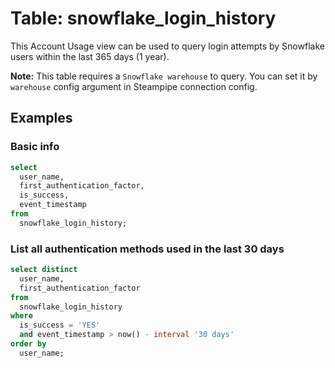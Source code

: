 # Table: snowflake_login_history

This Account Usage view can be used to query login attempts by Snowflake users within the last 365 days (1 year).

**Note:** This table requires a `Snowflake warehouse` to query. You can set it by `warehouse` config argument in Steampipe connection config.

## Examples

### Basic info

```sql
select
  user_name,
  first_authentication_factor,
  is_success,
  event_timestamp
from
  snowflake_login_history;
```

### List all authentication methods used in the last 30 days

```sql
select distinct
  user_name,
  first_authentication_factor
from
  snowflake_login_history
where
  is_success = 'YES'
  and event_timestamp > now() - interval '30 days'
order by
  user_name;
```
